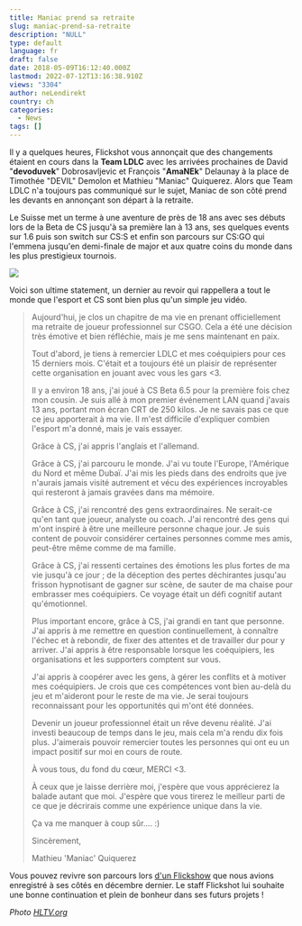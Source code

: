 ```yaml
---
title: Maniac prend sa retraite
slug: maniac-prend-sa-retraite
description: "NULL"
type: default
language: fr
draft: false
date: 2018-05-09T16:12:40.000Z
lastmod: 2022-07-12T13:16:38.910Z
views: "3304"
author: neLendirekt
country: ch
categories:
  - News
tags: []
---
```

Il y a quelques heures, Flickshot vous annonçait que des changements étaient en cours dans la **Team LDLC** avec les arrivées prochaines de David "**devoduvek**" Dobrosavljevic et François "**AmaNEk**" Delaunay à la place de Timothée "DEVIL" Demolon et Mathieu "Maniac" Quiquerez⁠. Alors que Team LDLC n'a toujours pas communiqué sur le sujet, Maniac de son côté prend les devants en annonçant son départ à la retraite.

Le Suisse met un terme à une aventure de près de 18 ans avec ses débuts lors de la Beta de CS jusqu'à sa première lan à 13 ans, ses quelques events sur 1.6 puis son switch sur CS:S et enfin son parcours sur CS:GO qui l'emmena jusqu'en demi-finale de major et aux quatre coins du monde dans les plus prestigieux tournois. 

![](/images/articles/5af31a018c4d6/images/7yHWBWRXblxFsOcz5iH9e0FXpslhPlIB30KwbEAa.jpeg)

Voici son ultime statement, un dernier au revoir qui rappellera a tout le monde que l'esport et CS sont bien plus qu'un simple jeu vidéo.

> Aujourd'hui, je clos un chapitre de ma vie en prenant officiellement ma retraite de joueur professionnel sur CSGO. Cela a été une décision très émotive et bien réfléchie, mais je me sens maintenant en paix. 
> 
> Tout d'abord, je tiens à remercier LDLC et mes coéquipiers pour ces 15 derniers mois. C'était et a toujours été un plaisir de représenter cette organisation en jouant avec vous les gars \<3.
> 
> Il y a environ 18 ans, j'ai joué à CS Beta 6.5 pour la première fois chez mon cousin. Je suis allé à mon premier événement LAN quand j'avais 13 ans, portant mon écran CRT de 250 kilos. Je ne savais pas ce que ce jeu apporterait à ma vie. Il m'est difficile d'expliquer combien l'esport m'a donné, mais je vais essayer.
> 
> Grâce à CS, j'ai appris l'anglais et l'allemand.
> 
> Grâce à CS, j'ai parcouru le monde. J'ai vu toute l'Europe, l'Amérique du Nord et même Dubaï. J'ai mis les pieds dans des endroits que jve n'aurais jamais visité autrement et vécu des expériences incroyables qui resteront à jamais gravées dans ma mémoire.
> 
> Grâce à CS, j'ai rencontré des gens extraordinaires. Ne serait-ce qu'en tant que joueur, analyste ou coach. J'ai rencontré des gens qui m'ont inspiré à être une meilleure personne chaque jour. Je suis content de pouvoir considérer certaines personnes comme mes amis, peut-être même comme de ma famille.
> 
> Grâce à CS, j'ai ressenti certaines des émotions les plus fortes de ma vie jusqu'à ce jour ; de la déception des pertes déchirantes jusqu'au frisson hypnotisant de gagner sur scène, de sauter de ma chaise pour embrasser mes coéquipiers. Ce voyage était un défi cognitif autant qu'émotionnel.
> 
> Plus important encore, grâce à CS, j'ai grandi en tant que personne. J'ai appris à me remettre en question continuellement, à connaître l'échec et à rebondir, de fixer des attentes et de travailler dur pour y arriver. J'ai appris à être responsable lorsque les coéquipiers, les organisations et les supporters comptent sur vous. 
> 
> J'ai appris à coopérer avec les gens, à gérer les conflits et à motiver mes coéquipiers. Je crois que ces compétences vont bien au-delà du jeu et m'aideront pour le reste de ma vie. Je serai toujours reconnaissant pour les opportunités qui m'ont été données.
> 
> Devenir un joueur professionnel était un rêve devenu réalité. J'ai investi beaucoup de temps dans le jeu, mais cela m'a rendu dix fois plus. J'aimerais pouvoir remercier toutes les personnes qui ont eu un impact positif sur moi en cours de route.
> 
> À vous tous, du fond du cœur, MERCI \<3.
> 
> À ceux que je laisse derrière moi, j'espère que vous apprécierez la balade autant que moi. J'espère que vous tirerez le meilleur parti de ce que je décrirais comme une expérience unique dans la vie.
> 
> Ça va me manquer à coup sûr.... :)
> 
> Sincèrement, 
> 
> Mathieu 'Maniac' Quiquerez

Vous pouvez revivre son parcours lors [d'un Flickshow](https://flickshot.fr/fr/images/articles/flickshow-18-maniac-sa-carriere-de-a-a-z/5a22d3bd8b632) que nous avions enregistré à ses côtés en décembre dernier. Le staff Flickshot lui souhaite une bonne continuation et plein de bonheur dans ses futurs projets !

_Photo [HLTV.org](https://HLTV.org)_
